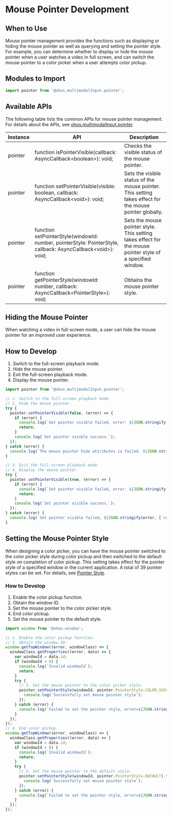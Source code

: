 # Mouse Pointer Development

## When to Use

Mouse pointer management provides the functions such as displaying or hiding the mouse pointer as well as querying and setting the pointer style. For example, you can determine whether to display or hide the mouse pointer when a user watches a video in full screen, and can switch the mouse pointer to a color picker when a user attempts color pickup.

## Modules to Import

```js
import pointer from '@ohos.multimodalInput.pointer';
```

## Available APIs

The following table lists the common APIs for mouse pointer management. For details about the APIs, see [ohos.multimodalInput.pointer](../reference/apis/js-apis-pointer.md).

| Instance | API                                                      | Description                                                        |
| ------- | ------------------------------------------------------------ | ------------------------------------------------------------ |
| pointer | function isPointerVisible(callback: AsyncCallback\<boolean>): void; | Checks the visible status of the mouse pointer.                                |
| pointer | function setPointerVisible(visible: boolean, callback: AsyncCallback\<void>): void; | Sets the visible status of the mouse pointer. This setting takes effect for the mouse pointer globally.|
| pointer | function setPointerStyle(windowId: number, pointerStyle: PointerStyle, callback: AsyncCallback\<void>): void; | Sets the mouse pointer style. This setting takes effect for the mouse pointer style of a specified window.        |
| pointer | function getPointerStyle(windowId: number, callback: AsyncCallback\<PointerStyle>): void; | Obtains the mouse pointer style.                                          |

## Hiding the Mouse Pointer

When watching a video in full-screen mode, a user can hide the mouse pointer for an improved user experience.

## How to Develop

1. Switch to the full-screen playback mode.
2. Hide the mouse pointer.
3. Exit the full-screen playback mode.
4. Display the mouse pointer.

```js
import pointer from '@ohos.multimodalInput.pointer';

// 1. Switch to the full-screen playback mode.
// 2. Hide the mouse pointer.
try {
  pointer.setPointerVisible(false, (error) => {
    if (error) {
      console.log(`Set pointer visible failed, error: ${JSON.stringify(error, [`code`, `message`])}`);
      return;
    }
    console.log(`Set pointer visible success.`);
  });
} catch (error) {
  console.log(`The mouse pointer hide attributes is failed. ${JSON.stringify(error, [`code`, `message`])}`);
}

// 3. Exit the full-screen playback mode.
// 4. Display the mouse pointer.
try {
  pointer.setPointerVisible(true, (error) => {
    if (error) {
      console.log(`Set pointer visible failed, error: ${JSON.stringify(error, [`code`, `message`])}`);
      return;
    }
    console.log(`Set pointer visible success.`);
  });
} catch (error) {
  console.log(`Set pointer visible failed, ${JSON.stringify(error, [`code`, `message`])}`);
}
```

## Setting the Mouse Pointer Style

When designing a color picker, you can have the mouse pointer switched to the color picker style during color pickup and then switched to the default style on completion of color pickup. This setting takes effect for the pointer style of a specified window in the current application. A total of 39 pointer styles can be set. For details, see [Pointer Style](../reference/apis/js-apis-pointer.md#pointerstyle9).

### How to Develop

1. Enable the color pickup function.
2. Obtain the window ID.
3. Set the mouse pointer to the color picker style.
4. End color pickup.
5. Set the mouse pointer to the default style.

```js
import window from '@ohos.window';

// 1. Enable the color pickup function.
// 2. Obtain the window ID.
window.getTopWindow((error, windowClass) => {
  windowClass.getProperties((error, data) => {
    var windowId = data.id;
    if (windowId < 0) {
      console.log(`Invalid windowId`);
      return;
    }
    try {
      // 3. Set the mouse pointer to the color picker style.
      pointer.setPointerStyle(windowId, pointer.PointerStyle.COLOR_SUCKER).then(() => {
        console.log(`Successfully set mouse pointer style`);
      });
    } catch (error) {
      console.log(`Failed to set the pointer style, error=${JSON.stringify(error)}, msg=${JSON.stringify(message)}`);
    }
  });
});
// 4. End color pickup.
window.getTopWindow((error, windowClass) => {
  windowClass.getProperties((error, data) => {
    var windowId = data.id;
    if (windowId < 0) {
      console.log(`Invalid windowId`);
      return;
    }
    try {
      // 5. Set the mouse pointer to the default style.
      pointer.setPointerStyle(windowId, pointer.PointerStyle.DEFAULT).then(() => {
        console.log(`Successfully set mouse pointer style`);
      });
    } catch (error) {
      console.log(`Failed to set the pointer style, error=${JSON.stringify(error)}, msg=${JSON.stringify(message)}`);
    }
  });
});
```

